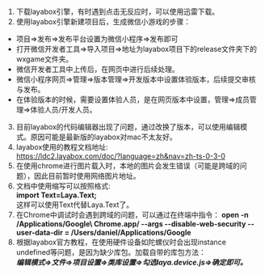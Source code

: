 # 
1. 下载layabox引擎，有时遇到点击无反应时，可以使用迅雷下载。
2. 使用layabox引擎新建项目后，生成微信小游戏的步骤：
* 项目=>发布=>发布平台设置为微信小程序=>发布即可
* 打开微信开发者工具=>导入项目=>地址为layabox项目下的release文件夹下的wxgame文件夹。
* 微信开发者工具中上传后，在网页中进行后续处理。
* 微信小程序网页=>管理=>版本管理=>开发版本中设置体验版本，后续提交审核与发布。
* 在体验版本的时候，需要设置体验人员，是在网页版本中设置，管理=>成员管理=>体验人员/开发人员。
3. 目前layabox的代码编辑器出现了问题，通过改换了版本，可以使用编辑模式。原因可能是最新版的layabox对mac不太友好。
4. layabox使用的教程文档地址:  
https://ldc2.layabox.com/doc/?language=zh&nav=zh-ts-0-3-0
5. 在使用chrome进行图片载入时，本地的图片会发生错误（可能是跨域的问题），因此目前暂时使用网络图片地址。
6. 文档中使用缩写可以按照格式:  
    **import Text=Laya.Text;**  
    这样可以使用Text代替Laya.Text了。
7. 在Chrome中调试时会遇到跨域的问题，可以通过在终端中指令：
**open -n /Applications/Google\ Chrome.app/ --args --disable-web-security  --user-data-dir = /Users/daniel/Applications/Google**
8. 根据layabox官方教程，在使用硬件设备如陀螺仪时会出现instance undefined等问题，是因为缺少库包。加载自带的库包方法：  
***编辑模式=>文件=>项目设置=>类库设置=>勾选laya.device.js=>确定即可。***